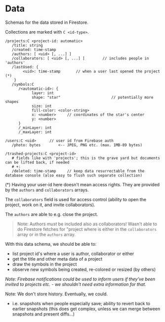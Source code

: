 # Data

Schemas for the data stored in Firestore.

Collections are marked with `C <id-type>`.

```
/projects:C <project-id: automatic>
   /title: string
   /created: time-stamp
   /authors: [ <uid> [, ...] ]
   /collaborators: [ <uid> [, ...] ]		// includes people in 'authors'
   /lastUsed: {
		<uid>: time-stamp		// when a user last opened the project (*)
	}
   /symbols:C 
      /<automatic-id>: {
      		layer: int
			shape: "star"						// potentially more shapes
			size: int
			fill-color: <color-string>
			x: <number>		// coordinates of the star's center
			y: <number>
      }
      /_minLayer: int
      /_maxLayer: int

/users:C <uid>		// user id from Firebase auth
   /photo: bytes		<-- JPEG, PNG etc. (max. 1MB-89 bytes)
   
/trashed-projects:C <project-id>
   # fields like with 'projects'; this is the grave yard but documents can be lifted back, if needed   
   # +:
   /deleted: time-stamp		// keep data resurrectable from the database console (also easy to flush such separate collection)
```	

(*) Having your user-id here doesn't mean access rights. They are provided by the `authors` and `collaborators` arrays.

The `collaborators` field is used for access control (ability to open the project, work on it, and invite collaborators). 

The `authors` are able to e.g. close the project.

>Note: Authors *must* be included also as collaborators! Wasn't able to do Firestore fetches for "project where <uid> is either in the `collaborators` array or in the `authors` array.

With this data schema, we should be able to:

- list project id's where a user is author, collaborator or either
- get the title and other meta data of a project
- draw the symbols in the project
- observe new symbols being created, re-colored or resized (by others)


*Note: Firebase notifications could be used to inform users if they've been invited to projects etc. - we shouldn't need extra information for that.*


Note: We don't store history. Eventually, we could.

- i.e. snapshots when people especially save; ability to revert back to earlier snapshots (this does get complex, unless we can merge between snapshots and present diffs...)

